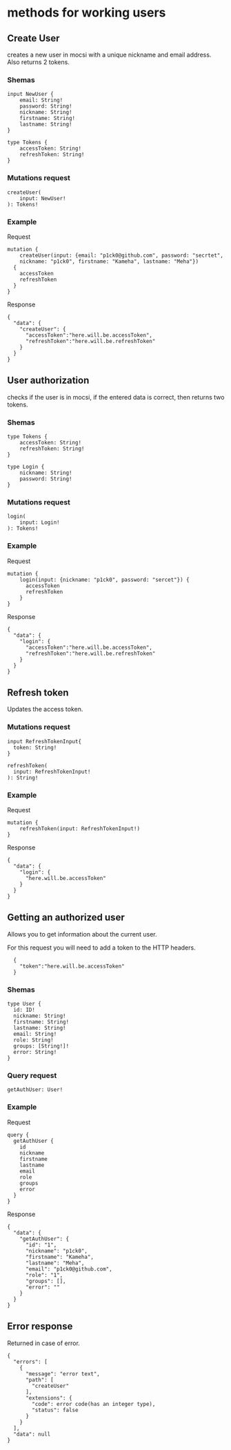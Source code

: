 # methods for working users

## Create User

creates a new user in mocsi with a unique nickname and email address. Also returns 2 tokens.

### **Shemas**

```
input NewUser {
    email: String!
    password: String!
    nickname: String!
    firstname: String!
    lastname: String!
}

type Tokens {
    accessToken: String!
    refreshToken: String!
}
```

### **Mutations request**

```
createUser(
    input: NewUser!
): Tokens!
```

### **Example**

Request

```
mutation {
    createUser(input: {email: "p1ck0@github.com", password: "secrtet", 
    nickname: "p1ck0", firstname: "Kameha", lastname: "Meha"})
  {
    accessToken
    refreshToken
  }
}
```

Response

```
{
  "data": {
    "createUser": {
      "accessToken":"here.will.be.accessToken",
      "refreshToken":"here.will.be.refreshToken"
    }
  }
}
```


## User authorization

checks if the user is in mocsi, if the entered data is correct, then returns two tokens.

### **Shemas**

```
type Tokens {
    accessToken: String!
    refreshToken: String!
}

type Login {
    nickname: String!
    password: String!
}
```

### **Mutations request**

```
login(
    input: Login!
): Tokens!
```

### **Example**

Request

```
mutation {
    login(input: {nickname: "p1ck0", password: "sercet"}) {
      accessToken
      refreshToken
    }
}
```

Response

```
{
  "data": {
    "login": {
      "accessToken":"here.will.be.accessToken",
      "refreshToken":"here.will.be.refreshToken"
    }
  }
}
```

## Refresh token

Updates the access token.

### **Mutations request**
```
input RefreshTokenInput{
  token: String!
}
```

```
refreshToken(
  input: RefreshTokenInput!
): String!
```

### **Example**

Request

```
mutation {
    refreshToken(input: RefreshTokenInput!)
}
```

Response

```
{
  "data": {
    "login": {
      "here.will.be.accessToken"
    }
  }
}
```

## Getting an authorized user

Allows you to get information about the current user.

For this request you will need to add a token to the HTTP headers.
```
  {
    "token":"here.will.be.accessToken"
  }
```
### **Shemas**

```
type User {
  id: ID!
  nickname: String!
  firstname: String!
  lastname: String!
  email: String!
  role: String!
  groups: [String!]!
  error: String!
}
```

### **Query request**

```
getAuthUser: User!
```

### **Example**

Request

```
query {
  getAuthUser {
 	id
    nickname
    firstname
    lastname
    email
    role
    groups
    error
  }
}
```

Response

```
{
  "data": {
    "getAuthUser": {
      "id": "1",
      "nickname": "p1ck0",
      "firstname": "Kameha",
      "lastname": "Meha",
      "email": "p1ck0@github.com",
      "role": "1",
      "groups": [],
      "error": ""
    }
  }
}
```

## Error response

Returned in case of error.

```
{
  "errors": [
    {
      "message": "error text",
      "path": [
        "createUser"
      ],
      "extensions": {
        "code": error code(has an integer type),
        "status": false
      }
    }
  ],
  "data": null
}
```